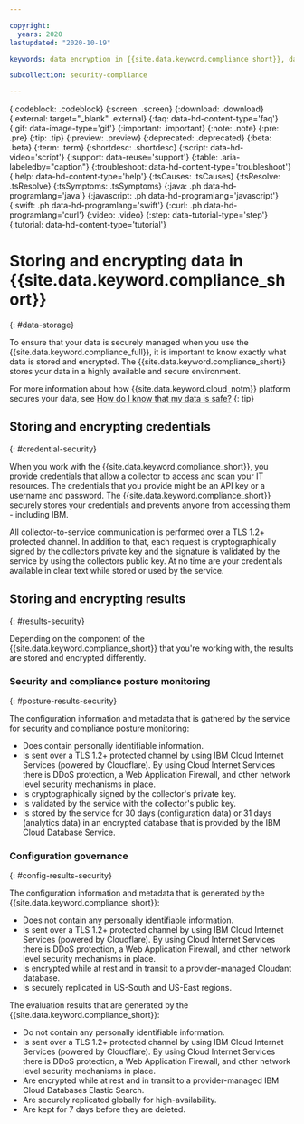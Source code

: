 ```yaml
---

copyright:
  years: 2020
lastupdated: "2020-10-19"

keywords: data encryption in {{site.data.keyword.compliance_short}}, data storage for {{site.data.keyword.compliance_short}}, personal data in {{site.data.keyword.compliance_short}}, data deletion for {{site.data.keyword.compliance_short}}, data in {{site.data.keyword.compliance_short}}, data security in {{site.data.keyword.compliance_short}}

subcollection: security-compliance

---
```


{:codeblock: .codeblock}
{:screen: .screen}
{:download: .download}
{:external: target="_blank" .external}
{:faq: data-hd-content-type='faq'}
{:gif: data-image-type='gif'}
{:important: .important}
{:note: .note}
{:pre: .pre}
{:tip: .tip}
{:preview: .preview}
{:deprecated: .deprecated}
{:beta: .beta}
{:term: .term}
{:shortdesc: .shortdesc}
{:script: data-hd-video='script'}
{:support: data-reuse='support'}
{:table: .aria-labeledby="caption"}
{:troubleshoot: data-hd-content-type='troubleshoot'}
{:help: data-hd-content-type='help'}
{:tsCauses: .tsCauses}
{:tsResolve: .tsResolve}
{:tsSymptoms: .tsSymptoms}
{:java: .ph data-hd-programlang='java'}
{:javascript: .ph data-hd-programlang='javascript'}
{:swift: .ph data-hd-programlang='swift'}
{:curl: .ph data-hd-programlang='curl'}
{:video: .video}
{:step: data-tutorial-type='step'}
{:tutorial: data-hd-content-type='tutorial'}



# Storing and encrypting data in {{site.data.keyword.compliance_short}}
{: #data-storage} 

To ensure that your data is securely managed when you use the {{site.data.keyword.compliance_full}}, it is important to know exactly what data is stored and encrypted. The {{site.data.keyword.compliance_short}} stores your data in a highly available and secure environment.

For more information about how {{site.data.keyword.cloud_notm}} platform secures your data, see [How do I know that my data is safe?](/docs/overview?topic=overview-security)
{: tip}



## Storing and encrypting credentials
{: #credential-security}

When you work with the {{site.data.keyword.compliance_short}}, you provide credentials that allow a collector to access and scan your IT resources. The credentials that you provide might be an API key or a username and password. The {{site.data.keyword.compliance_short}} securely stores your credentials and prevents anyone from accessing them - including IBM.

All collector-to-service communication is performed over a TLS 1.2+ protected channel. In addition to that, each request is cryptographically signed by the collectors private key and the signature is validated by the service by using the collectors public key. At no time are your credentials available in clear text while stored or used by the service.



## Storing and encrypting results
{: #results-security}

Depending on the component of the {{site.data.keyword.compliance_short}} that you're working with, the results are stored and encrypted differently. 

### Security and compliance posture monitoring
{: #posture-results-security}

The configuration information and metadata that is gathered by the service for security and compliance posture monitoring:

* Does contain personally identifiable information.
* Is sent over a TLS 1.2+ protected channel by using IBM Cloud Internet Services (powered by Cloudflare). By using Cloud Internet Services there is DDoS protection, a Web Application Firewall, and other network level security mechanisms in place. 
* Is cryptographically signed by the collector's private key.
* Is validated by the service with the collector's public key.
* Is stored by the service for 30 days (configuration data) or 31 days (analytics data) in an encrypted database that is provided by the IBM Cloud Database Service.



### Configuration governance
{: #config-results-security}

The configuration information and metadata that is generated by the {{site.data.keyword.compliance_short}}:
* Does not contain any personally identifiable information.
* Is sent over a TLS 1.2+ protected channel by using IBM Cloud Internet Services (powered by Cloudflare). By using Cloud Internet Services there is DDoS protection, a Web Application Firewall, and other network level security mechanisms in place.
* Is encrypted while at rest and in transit to a provider-managed Cloudant database.
* Is securely replicated in US-South and US-East regions.

The evaluation results that are generated by the {{site.data.keyword.compliance_short}}:
* Do not contain any personally identifiable information.
* Is sent over a TLS 1.2+ protected channel by using IBM Cloud Internet Services (powered by Cloudflare). By using Cloud Internet Services there is DDoS protection, a Web Application Firewall, and other network level security mechanisms in place.
* Are encrypted while at rest and in transit to a provider-managed IBM Cloud Databases Elastic Search.
* Are securely replicated globally for high-availability.
* Are kept for 7 days before they are deleted.



